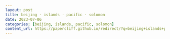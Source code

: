 ```yaml
---
layout: post
title: beijing · islands · pacific · solomon
date: 2023-07-06
categories: [beijing, islands, pacific, solomon]
content_url: https://papercliff.github.io/redirect/?q=beijing+islands+pacific+solomon&tbs=cdr:1,cd_min:7/5/2023,cd_max:7/7/2023
---
```

